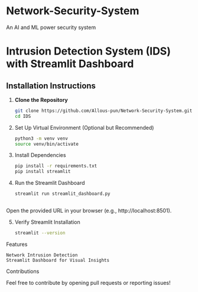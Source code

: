 # Network-Security-System
An AI and ML power security system

# Intrusion Detection System (IDS) with Streamlit Dashboard

## Installation Instructions

1. **Clone the Repository**
   ```bash
   git clone https://github.com/Allous-pun/Network-Security-System.git
   cd IDS

2. Set Up Virtual Environment (Optional but Recommended)
   ```bash
   python3 -m venv venv
   source venv/bin/activate

3. Install Dependencies
   ```bash
   pip install -r requirements.txt
   pip install streamlit

4. Run the Streamlit Dashboard
   ```bash
   streamlit run streamlit_dashboard.py
  
  Open the provided URL in your browser (e.g., http://localhost:8501).

5. Verify Streamlit Installation
   ```bash
   streamlit --version

Features

    Network Intrusion Detection
    Streamlit Dashboard for Visual Insights

Contributions

Feel free to contribute by opening pull requests or reporting issues!

